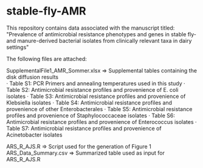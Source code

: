 # stable-fly-AMR
This repository contains data associated with the manuscript titled: "Prevalence of antimicrobial resistance phenotypes and genes in stable fly- and manure-derived bacterial isolates from clinically relevant taxa in dairy settings"


The following files are attached:

SupplementalFile1_AMR_Sommer.xlsx => Supplemental tables containing the disk diffusion results <br />
· Table S1: PCR Primers and annealing temperatures used in this study
· Table S2: Antimicrobial resistance profiles and provenience of E. coli isolates
· Table S3: Antimicrobial resistance profiles and provenience of Klebsiella isolates
· Table S4: Antimicrobial resistance profiles and provenience of other Enterobacterales
· Table S5: Antimicrobial resistance profiles and provenience of Staphylococcaceae isolates
· Table S6: Antimicrobial resistance profiles and provenience of Enterococcus isolates
· Table S7: Antimicrobial resistance profiles and provenience of Acinetobacter isolates 

ARS_R_AJS.R => Script used for the generation of Figure 1
ARS_Data_Summary.csv => Summarized table used as input for ARS_R_AJS.R

